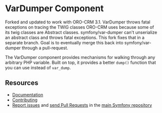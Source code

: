 VarDumper Component
===================

Forked and updated to work with ORO-CRM 3.1. VarDumper throws fatal exceptions on tracing the TWIG classes ORO-CRM uses because some of its twig classes are Abstract classes. symfony/var-dumper can't unserialize an abstract class and throws fatal exceptions. This fork fixes that in a separate branch. Goal is to eventually merge this back into symfony/var-dumper through a pull-request.

The VarDumper component provides mechanisms for walking through any arbitrary
PHP variable. Built on top, it provides a better `dump()` function that you
can use instead of `var_dump`.

Resources
---------

  * [Documentation](https://symfony.com/doc/current/components/var_dumper/introduction.html)
  * [Contributing](https://symfony.com/doc/current/contributing/index.html)
  * [Report issues](https://github.com/symfony/symfony/issues) and
    [send Pull Requests](https://github.com/symfony/symfony/pulls)
    in the [main Symfony repository](https://github.com/symfony/symfony)
